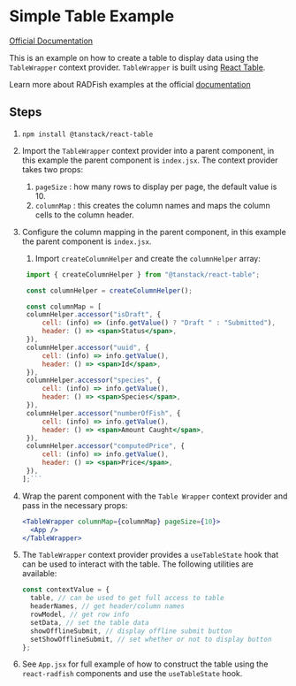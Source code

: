 # Simple Table Example

[Official Documentation](https://nmfs-radfish.github.io/documentation/)

This is an example on how to create a table to display data using the `TableWrapper` context provider. `TableWrapper` is built using [React Table](https://react-table-v7-docs.netlify.app/docs/overview).

Learn more about RADFish examples at the official [documentation](https://nmfs-radfish.github.io/documentation/docs/examples/templates_examples)

## Steps

1. `npm install @tanstack/react-table`
2. Import the `TableWrapper` context provider into a parent component, in this example the parent component is `index.jsx`. The context provider takes two props:
   1. `pageSize` : how many rows to display per page, the default value is 10.
   2. `columnMap` : this creates the column names and maps the column cells to the column header.
3. Configure the column mapping in the parent component, in this example the parent component is `index.jsx`.

   1. Import `createColumnHelper` and create the `columnHelper` array:

   ````jsx
    import { createColumnHelper } from "@tanstack/react-table";

    const columnHelper = createColumnHelper();

    const columnMap = [
   	columnHelper.accessor("isDraft", {
   		cell: (info) => (info.getValue() ? "Draft " : "Submitted"),
   		header: () => <span>Status</span>,
   	}),
   	columnHelper.accessor("uuid", {
   		cell: (info) => info.getValue(),
   		header: () => <span>Id</span>,
   	}),
   	columnHelper.accessor("species", {
   		cell: (info) => info.getValue(),
   		header: () => <span>Species</span>,
   	}),
   	columnHelper.accessor("numberOfFish", {
   		cell: (info) => info.getValue(),
   		header: () => <span>Amount Caught</span>,
   	}),
   	columnHelper.accessor("computedPrice", {
   		cell: (info) => info.getValue(),
   		header: () => <span>Price</span>,
   	}),
   ];```

   ````

4. Wrap the parent component with the `Table Wrapper` context provider and pass in the necessary props:
   ```jsx
   <TableWrapper columnMap={columnMap} pageSize={10}>
     <App />
   </TableWrapper>
   ```
5. The `TableWrapper` context provider provides a `useTableState` hook that can be used to interact with the table. The following utilities are available:
   ```jsx
   const contextValue = {
     table, // can be used to get full access to table
     headerNames, // get header/column names
     rowModel, // get row info
     setData, // set the table data
     showOfflineSubmit, // display offline submit button
     setShowOfflineSubmit, // set whether or not to display button
   };
   ```
6. See `App.jsx` for full example of how to construct the table using the `react-radfish` components and use the `useTableState` hook.
